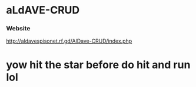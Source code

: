 # aLdAVE-CRUD

### Website
http://aldavespisonet.rf.gd/AlDave-CRUD/index.php

# yow hit the star before do hit and run lol
